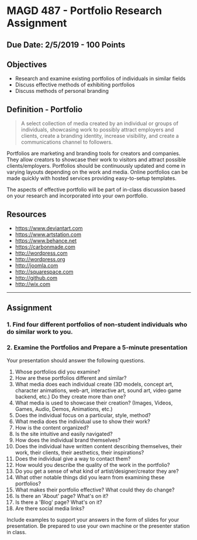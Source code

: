 # MAGD 487 - Portfolio Research Assignment
## Due Date: 2/5/2019 - 100 Points

## Objectives
+ Research and examine existing portfolios of individuals in similar fields
+ Discuss effective methods of exhibiting portfolios
+ Discuss methods of personal branding

## Definition - Portfolio
> A select collection of media created by an individual or groups of individuals, showcasing work to possibly attract employers and  clients, create a branding identity, increase visibility, and create a communications channel to followers.

Portfolios are marketing and branding tools for creators and companies. They allow creators to showcase their work to visitors and attract possible clients/employers. Portfolios should be continuously updated and come in varying layouts depending on the work and media. Online portfolios can be made quickly with hosted services providing easy-to-setup templates.

The aspects of effective portfolio will be part of in-class discussion based on your research and incorporated into your own portfolio.

## Resources
- https://www.deviantart.com
- https://www.artstation.com
- https://www.behance.net 
- https://carbonmade.com 
- http://wordpress.com
- http://wordpress.org
- http://joomla.com
- http://squarespace.com
- http://github.com
- http://wix.com

***
## Assignment
### 1. Find four different portfolios of non-student individuals who do similar work to you.

### 2. Examine the Portfolios and Prepare a 5-minute presentation
Your presentation should answer the following questions.

1. Whose portfolios did you examine?
2. How are these  portfolios different and similar?
3. What media does each individual create (3D models, concept art, character animations, web-art, interactive art, sound art, video game backend, etc.) Do they create more than one?
4. What media is used to showcase their creation?
(Images, Videos, Games, Audio, Demos, Animations, etc.)
5. Does the individual focus on a particular, style, method?
6. What media does the individual use to show their work?
7. How is the content organized?
7. Is the site intuitive and easily navigated?
8. How does the individual brand themselves?
9. Does the individual have written content describing themselves, their work, their clients, their aesthetics, their inspirations?
10. Does the individual give a way to contact them?
11. How would you describe the quality of the work in the portfolio?
12. Do you get a sense of what kind of artist/designer/creator they are?
13. What other notable things did you learn from examining these portfolios?
14. What makes their portfolio effective? What could they do change?
15. Is there an 'About' page? What's on it?
16. Is there a 'Blog' page? What's on it?
17. Are there social media links?

Include examples to support your answers in the form of slides for your presentation. Be prepared to use your own machine or the presenter station in class.
